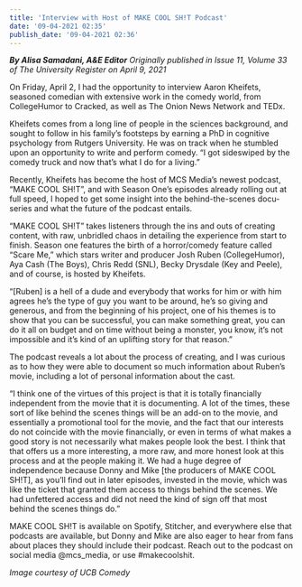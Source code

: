 ```yaml
---
title: 'Interview with Host of MAKE COOL SH!T Podcast'
date: '09-04-2021 02:35'
publish_date: '09-04-2021 02:36'
---
```


_**By Alisa Samadani, A&E Editor** Originally published in Issue 11, Volume 33 of The University Register on April 9, 2021_

On Friday, April 2, I had the opportunity to interview Aaron Kheifets, seasoned comedian with extensive work in the comedy world, from CollegeHumor to Cracked, as well as The Onion News Network and TEDx. 

Kheifets comes from a long line of people in the sciences background, and sought to follow in his family’s footsteps by earning a PhD in cognitive psychology from Rutgers University. He was on track when he stumbled upon an opportunity to write and perform comedy. “I got sideswiped by the comedy truck and now that’s what I do for a living.” 

Recently, Kheifets has become the host of MCS Media’s newest podcast, “MAKE COOL SH!T”, and with Season One’s episodes already rolling out at full speed, I hoped to get some insight into the behind-the-scenes docu-series and what the future of the podcast entails.

“MAKE COOL SH!T” takes listeners through the ins and outs of creating content, with raw, unbridled chaos in detailing the experience from start to finish. Season one features the birth of a horror/comedy feature called “Scare Me,” which stars writer and producer Josh Ruben (CollegeHumor), Aya Cash (The Boys), Chris Redd (SNL), Becky Drysdale (Key and Peele), and of course, is hosted by Kheifets. 

“[Ruben] is a hell of a dude and everybody that works for him or with him agrees he’s the type of guy you want to be around, he’s so giving and generous, and from the beginning of his project, one of his themes is to show that you can be successful, you can make something great, you can do it all on budget and on time without being a monster, you know, it’s not impossible and it’s kind of an uplifting story for that reason.”

The podcast reveals a lot about the process of creating, and I was curious as to how they were able to document so much information about Ruben’s movie, including a lot of personal information about the cast.

“I think one of the virtues of this project is that it is totally financially independent from the movie that it is documenting. A lot of the times, these sort of like behind the scenes things will be  an add-on to the movie, and essentially a promotional tool for the movie, and the fact that our interests do not coincide with the movie financially, or even in terms of what makes a good story is not necessarily what makes people look the best. I think that that offers us a more interesting, a more raw, and more honest look at this process and at the people making it. We had a huge degree of independence because Donny and Mike [the producers of MAKE COOL SH!T], as you’ll find out in later episodes, invested in the movie, which was like the ticket that granted them access to things behind the scenes. We had unfettered access and did not need the kind of sign off that most behind the scenes things do.”

MAKE COOL SH!T is available on Spotify, Stitcher, and everywhere else that podcasts are available, but Donny and Mike are also eager to hear from fans about places they should include their podcast. Reach out to the podcast on social media @mcs_media, or use #makecoolshit.

_Image courtesy of UCB Comedy_
